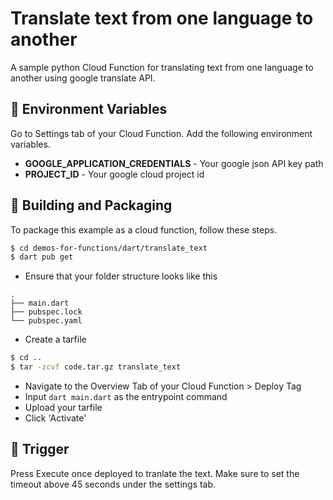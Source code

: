 # Translate text from one language to another
A sample python Cloud Function for translating text from one language to another using google translate API.

## 📝 Environment Variables
Go to Settings tab of your Cloud Function. Add the following environment variables.

* **GOOGLE_APPLICATION_CREDENTIALS** - Your google json API key path
* **PROJECT_ID** - Your google cloud project id

## 🚀 Building and Packaging

To package this example as a cloud function, follow these steps.

```bash
$ cd demos-for-functions/dart/translate_text
$ dart pub get
```

* Ensure that your folder structure looks like this 
```
.
├── main.dart
├── pubspec.lock
└── pubspec.yaml
```

* Create a tarfile

```bash
$ cd ..
$ tar -zcvf code.tar.gz translate_text
```

* Navigate to the Overview Tab of your Cloud Function > Deploy Tag
* Input  `dart main.dart` as the entrypoint command
* Upload your tarfile 
* Click 'Activate'

## 🎯 Trigger
Press Execute once deployed to tranlate the text. 
Make sure to set the timeout above 45 seconds under the settings tab.
